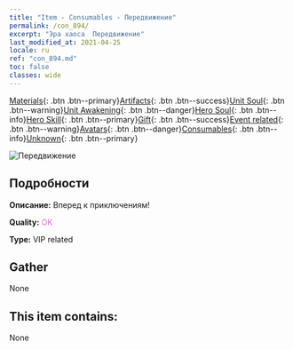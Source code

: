 ```yaml
---
title: "Item - Consumables - Передвижение"
permalink: /con_894/
excerpt: "Эра хаоса  Передвижение"
last_modified_at: 2021-04-25
locale: ru
ref: "con_894.md"
toc: false
classes: wide
---
```

 [Materials](/ItemsRU/){: .btn .btn--primary}[Artifacts](/ItemsRU/Artifacts/){: .btn .btn--success}[Unit Soul](/ItemsRU/UnitSoul/){: .btn .btn--warning}[Unit Awakening](/ItemsRU/UnitAwakening/){: .btn .btn--danger}[Hero Soul](/ItemsRU/HeroSoul/){: .btn .btn--info}[Hero Skill](/ItemsRU/HeroSkill/){: .btn .btn--primary}[Gift](/ItemsRU/Gift/){: .btn .btn--success}[Event related](/ItemsRU/Events/){: .btn .btn--warning}[Avatars](/ItemsRU/Avatars/){: .btn .btn--danger}[Consumables](/ItemsRU/Consumables/){: .btn .btn--info}[Unknown](/ItemsRU/Unknown/){: .btn .btn--primary}

 ![Передвижение](/images/t/i_111.png)

## Подробности
 **Описание:** Вперед к приключениям!

 **Quality:** <span style="color: #DA70D6">OK</span>

 **Type:** VIP related

## Gather

  None

## This item contains:

  None

